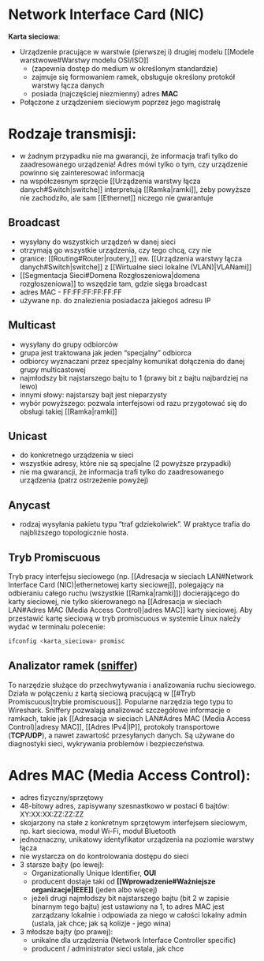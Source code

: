 # Network Interface Card (NIC)
**Karta sieciowa**:
- Urządzenie pracujące w warstwie (pierwszej i) drugiej modelu [[Modele warstwowe#Warstwy modelu OSI/ISO]]
	- (zapewnia dostęp do medium w określonym standardzie)
	- zajmuje się formowaniem ramek, obsługuje określony protokół warstwy łącza danych
	- posiada (najczęściej niezmienny) adres **MAC**
- Połączone z urządzeniem sieciowym poprzez jego magistralę
# Rodzaje transmisji:
- w żadnym przypadku nie ma gwarancji, że informacja trafi tylko do zaadresowanego urządzenia! Adres mówi tylko o tym, czy urządzenie powinno się zainteresować informacją
- na współczesnym sprzęcie [[Urządzenia warstwy łącza danych#Switch|switche]] interpretują [[Ramka|ramki]], żeby powyższe nie zachodziło, ale sam [[Ethernet]] niczego nie gwarantuje
## Broadcast
- wysyłany do wszystkich urządzeń w danej sieci
- otrzymają go wszystkie urządzenia, czy tego chcą, czy nie
- granice: [[Routing#Router|routery,]] ew. [[Urządzenia warstwy łącza danych#Switch|switche]] z [[Wirtualne sieci lokalne (VLAN)|VLANami]]
- [[Segmentacja Sieci#Domena Rozgłoszeniowa|domena rozgłoszeniowa]] to wszędzie tam, gdzie sięga broadcast
- adres MAC - FF:FF:FF:FF:FF:FF
- używane np. do znalezienia posiadacza jakiegoś adresu IP
## Multicast

- wysyłany do grupy odbiorców
- grupa jest traktowana jak jeden “specjalny” odbiorca
- odbiorcy wyznaczani przez specjalny komunikat dołączenia do danej grupy multicastowej
- najmłodszy bit najstarszego bajtu to 1 (prawy bit z bajtu najbardziej na lewo)
- innymi słowy: najstarszy bajt jest nieparzysty
- wybór powyższego: pozwala interfejsowi od razu przygotować się do obsługi takiej [[Ramka|ramki]]
## Unicast

- do konkretnego urządzenia w sieci
- wszystkie adresy, które nie są specjalne (2 powyższe przypadki)
- nie ma gwarancji, że informacja trafi tylko do zaadresowanego urządzenia (patrz ostrzeżenie powyżej)
## Anycast

- rodzaj wysyłania pakietu typu “traf gdziekolwiek”. W praktyce trafia do najbliższego topologicznie hosta.

## Tryb Promiscuous

Tryb pracy interfejsu sieciowego (np. [[Adresacja w sieciach LAN#Network Interface Card (NIC)|ethernetowej karty sieciowej]], polegający na odbieraniu całego ruchu (wszystkie [[Ramka|ramki]]) docierającego do karty sieciowej, nie tylko skierowanego na [[Adresacja w sieciach LAN#Adres MAC (Media Access Control)|adres MAC]] karty sieciowej. Aby przestawić kartę sieciową w tryb promiscuous w systemie Linux należy wydać w terminalu polecenie:

```bash
ifconfig <karta_sieciowa> promisc
```

## Analizator ramek ([sniffer](https://minecraft.fandom.com/wiki/Sniffer))

To narzędzie służące do przechwytywania i analizowania ruchu sieciowego. Działa w połączeniu z kartą sieciową pracującą w [[#Tryb Promiscuous|trybie promiscuous]]. Popularne narzędzia tego typu to Wireshark. Sniffery pozwalają analizować szczegółowe informacje o ramkach, takie jak [[Adresacja w sieciach LAN#Adres MAC (Media Access Control)|adresy MAC]], [[Adres IPv4|IP]], protokoły transportowe (**TCP/UDP**), a nawet zawartość przesyłanych danych. Są używane do diagnostyki sieci, wykrywania problemów i bezpieczeństwa.


# Adres MAC (Media Access Control):

- adres fizyczny/sprzętowy
- 48-bitowy adres, zapisywany szesnastkowo w postaci 6 bajtów: $\text{XY:XX:XX:ZZ:ZZ:ZZ}$
- skojarzony na stałe z konkretnym sprzętowym interfejsem sieciowym, np. kart sieciowa, moduł Wi-Fi, moduł Bluetooth
 - jednoznaczny, unikatowy identyfikator urządzenia na poziomie warstwy łącza
- nie wystarcza on do kontrolowania dostępu do sieci
- 3 starsze bajty (po lewej):
	- Organizationally Unique Identifier, **OUI**
	- producent dostaje taki od **[[Wprowadzenie#Ważniejsze organizacje|IEEE]]** (jeden albo więcej)
	- jeżeli drugi najmłodszy bit najstarszego bajtu (bit 2 w zapisie binarnym tego bajtu) jest ustawiony na 1, to adres MAC jest zarządzany lokalnie i odpowiada za niego w całości lokalny admin (ustala, jak chce; jak są kolizje - jego wina)
-  3 młodsze bajty (po prawej):
	- unikalne dla urządzenia (Network Interface Controller specific)
	- producent / administrator sieci ustala, jak chce